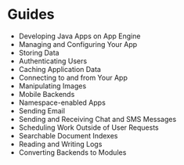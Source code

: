 # Guides

* Developing Java Apps on App Engine
* Managing and Configuring Your App
* Storing Data
* Authenticating Users
* Caching Application Data
* Connecting to and from Your App
* Manipulating Images
* Mobile Backends
* Namespace-enabled Apps
* Sending Email
* Sending and Receiving Chat and SMS Messages
* Scheduling Work Outside of User Requests
* Searchable Document Indexes
* Reading and Writing Logs
* Converting Backends to Modules